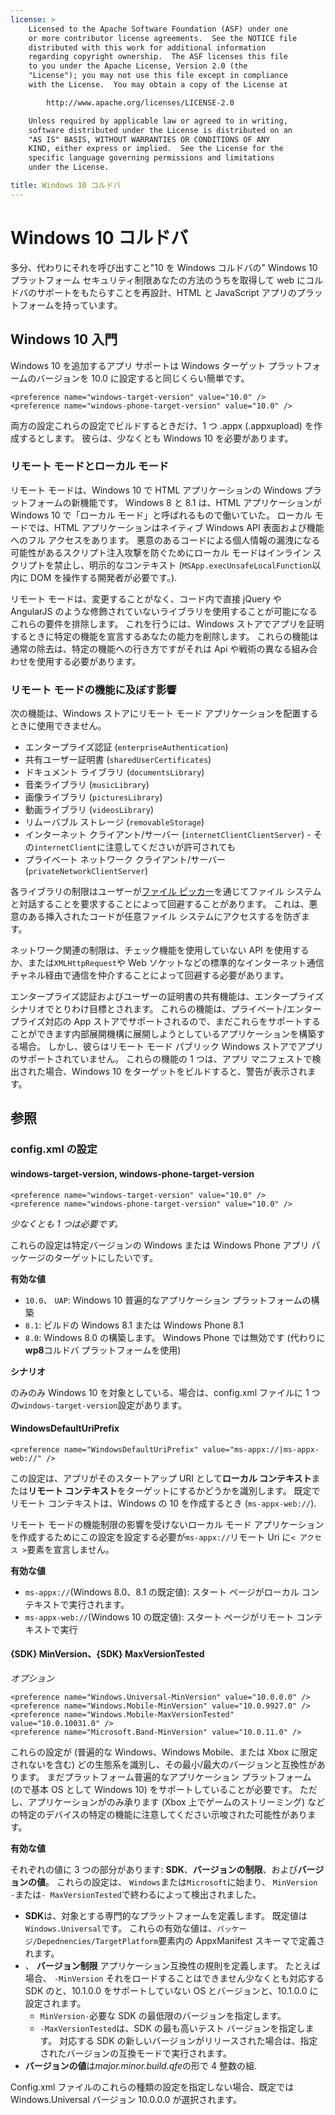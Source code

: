 ```yaml
---
license: >
    Licensed to the Apache Software Foundation (ASF) under one
    or more contributor license agreements.  See the NOTICE file
    distributed with this work for additional information
    regarding copyright ownership.  The ASF licenses this file
    to you under the Apache License, Version 2.0 (the
    "License"); you may not use this file except in compliance
    with the License.  You may obtain a copy of the License at

        http://www.apache.org/licenses/LICENSE-2.0

    Unless required by applicable law or agreed to in writing,
    software distributed under the License is distributed on an
    "AS IS" BASIS, WITHOUT WARRANTIES OR CONDITIONS OF ANY
    KIND, either express or implied.  See the License for the
    specific language governing permissions and limitations
    under the License.

title: Windows 10 コルドバ
---
```


# Windows 10 コルドバ

多分、代わりにそれを呼び出すこと"10 を Windows コルドバの" Windows 10 プラットフォーム セキュリティ制限あなたの方法のうちを取得して web にコルドバのサポートをもたらすことを再設計、HTML と JavaScript アプリのプラットフォームを持っています。

## Windows 10 入門

Windows 10 を追加するアプリ サポートは Windows ターゲット プラットフォームのバージョンを 10.0 に設定すると同じくらい簡単です。

    <preference name="windows-target-version" value="10.0" />
    <preference name="windows-phone-target-version" value="10.0" />
    

両方の設定これらの設定でビルドするときだけ、1 つ .appx (.appxupload) を作成するとします。 彼らは、少なくとも Windows 10 を必要があります。

### リモート モードとローカル モード

リモート モードは、Windows 10 で HTML アプリケーションの Windows プラットフォームの新機能です。 Windows 8 と 8.1 は、HTML アプリケーションが Windows 10 で「ローカル モード」と呼ばれるもので働いていた。 ローカル モードでは、HTML アプリケーションはネイティブ Windows API 表面および機能へのフル アクセスをあります。 悪意のあるコードによる個人情報の漏洩になる可能性があるスクリプト注入攻撃を防ぐためにローカル モードはインライン スクリプトを禁止し、明示的なコンテキスト (`MSApp.execUnsafeLocalFunction`以内に DOM を操作する開発者が必要です。).

リモート モードは、変更することがなく、コード内で直接 jQuery や AngularJS のような修飾されていないライブラリを使用することが可能になるこれらの要件を排除します。 これを行うには、Windows ストアでアプリを証明するときに特定の機能を宣言するあなたの能力を削除します。 これらの機能は通常の除去は、特定の機能への行き方ですがそれは Api や戦術の異なる組み合わせを使用する必要があります。

### リモート モードの機能に及ぼす影響

次の機能は、Windows ストアにリモート モード アプリケーションを配置するときに使用できません。

  * エンタープライズ認証 (`enterpriseAuthentication`)
  * 共有ユーザー証明書 (`sharedUserCertificates`)
  * ドキュメント ライブラリ (`documentsLibrary`)
  * 音楽ライブラリ (`musicLibrary`)
  * 画像ライブラリ (`picturesLibrary`)
  * 動画ライブラリ (`videosLibrary`)
  * リムーバブル ストレージ (`removableStorage`)
  * インターネット クライアント/サーバー (`internetClientClientServer`) - その`internetClient`に注意してくださいが許可されても
  * プライベート ネットワーク クライアント/サーバー (`privateNetworkClientServer`)

各ライブラリの制限はユーザーが[ファイル ピッカー](https://msdn.microsoft.com/en-us/library/windows/apps/windows.storage.pickers.fileopenpicker.aspx)を通じてファイル システムと対話することを要求することによって回避することがあります。 これは、悪意のある挿入されたコードが任意ファイル システムにアクセスするを防ぎます。

ネットワーク関連の制限は、チェック機能を使用していない API を使用するか、または`XMLHttpRequest`や Web ソケットなどの標準的なインターネット通信チャネル経由で通信を仲介することによって回避する必要があります。

エンタープライズ認証およびユーザーの証明書の共有機能は、エンタープライズ シナリオでとりわけ目標とされます。 これらの機能は、プライベート/エンタープライズ対応の App ストアでサポートされるので、まだこれらをサポートすることができます内部展開機構に展開しようとしているアプリケーションを構築する場合。 しかし、彼らはリモート モード パブリック Windows ストアでアプリのサポートされていません。 これらの機能の 1 つは、アプリ マニフェストで検出された場合、Windows 10 をターゲットをビルドすると、警告が表示されます。

## 参照

### config.xml の設定

#### windows-target-version, windows-phone-target-version

    <preference name="windows-target-version" value="10.0" />
    <preference name="windows-phone-target-version" value="10.0" />
    

*少なくとも 1 つは必要です。*

これらの設定は特定バージョンの Windows または Windows Phone アプリ パッケージのターゲットにしたいです。

**有効な値**

  * `10.0`、 `UAP`: Windows 10 普遍的なアプリケーション プラットフォームの構築
  * `8.1`: ビルドの Windows 8.1 または Windows Phone 8.1
  * `8.0`: Windows 8.0 の構築します。 Windows Phone では無効です (代わりに**wp8**コルドバ プラットフォームを使用)

**シナリオ**

のみのみ Windows 10 を対象としている、場合は、config.xml ファイルに 1 つの`windows-target-version`設定があります。

#### WindowsDefaultUriPrefix

    <preference name="WindowsDefaultUriPrefix" value="ms-appx://|ms-appx-web://" />
    

この設定は、アプリがそのスタートアップ URI として**ローカル コンテキスト**または**リモート コンテキスト**をターゲットにするかどうかを識別します。 既定でリモート コンテキストは、Windows の 10 を作成するとき (`ms-appx-web://`).

リモート モードの機能制限の影響を受けないローカル モード アプリケーションを作成するためにこの設定を設定する必要が`ms-appx://`リモート Uri に`< アクセス >`要素を宣言しません。

**有効な値**

  * `ms-appx://`(Windows 8.0、8.1 の既定値): スタート ページがローカル コンテキストで実行されます。
  * `ms-appx-web://`(Windows 10 の既定値): スタート ページがリモート コンテキストで実行

#### {SDK} MinVersion、{SDK} MaxVersionTested

*オプション*

    <preference name="Windows.Universal-MinVersion" value="10.0.0.0" />
    <preference name="Windows.Mobile-MinVersion" value="10.0.9927.0" />
    <preference name="Windows.Mobile-MaxVersionTested" value="10.0.10031.0" />
    <preference name="Microsoft.Band-MinVersion" value="10.0.11.0" />
    

これらの設定が (普遍的な Windows、Windows Mobile、または Xbox に限定されないを含む) どの生態系を識別し、その最小/最大のバージョンと互換性があります。 まだプラットフォーム普遍的なアプリケーション プラットフォーム (ので基本 OS として Windows 10) をサポートしていることが必要です。 ただし、アプリケーションがのみ承ります (Xbox 上でゲームのストリーミング) などの特定のデバイスの特定の機能に注意してください示唆された可能性があります。

**有効な値**

それぞれの値に 3 つの部分があります: **SDK**、**バージョンの制限**、および**バージョンの値**。 これらの設定は、 `Windows`または`Microsoft`に始まり、 `MinVersion -`または`- MaxVersionTested`で終わるによって検出されました。

  * **SDK**は、対象とする専門的なプラットフォームを定義します。 既定値は`Windows.Universal`です。 これらの有効な値は、`パッケージ/Depednencies/TargetPlatform`要素内の AppxManifest スキーマで定義されます。
  * 、 **バージョン制限** アプリケーション互換性の規則を定義します。 たとえば場合、 `-MinVersion` それをロードすることはできません少なくとも対応する SDK のと、10.1.0.0 をサポートしていない OS とバージョンと、10.1.0.0 に設定されます。 
      * `MinVersion-`必要な SDK の最低限のバージョンを指定します。
      * `-MaxVersionTested`は、SDK の最も高いテスト バージョンを指定します。 対応する SDK の新しいバージョンがリリースされた場合は、指定されたバージョンの互換モードで実行されます。
  * **バージョンの値**は*major.minor.build.qfe*の形で 4 整数の組. 

Config.xml ファイルのこれらの種類の設定を指定しない場合、既定では Windows.Universal バージョン 10.0.0.0 が選択されます。